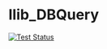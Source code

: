 Ilib_DBQuery
==

[![Test Status](https://secure.travis-ci.org/intraface/Ilib_DBQuery.png?branch=master)](http://travis-ci.org/intraface/Ilib_DBQuery)
